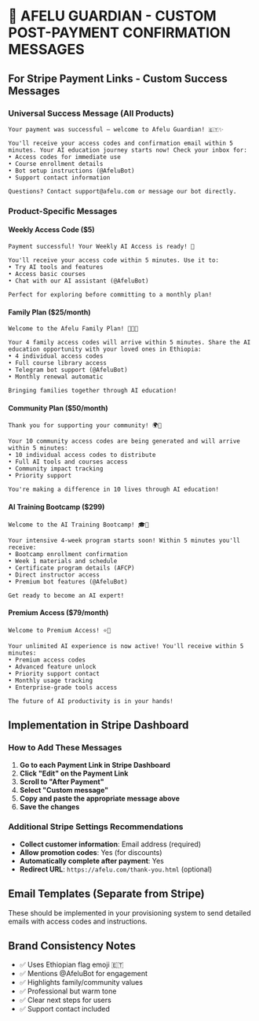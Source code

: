 # 🎉 AFELU GUARDIAN - CUSTOM POST-PAYMENT CONFIRMATION MESSAGES

## For Stripe Payment Links - Custom Success Messages

### Universal Success Message (All Products)

```
Your payment was successful — welcome to Afelu Guardian! 🇪🇹✨

You'll receive your access codes and confirmation email within 5 minutes. Your AI education journey starts now! Check your inbox for:
• Access codes for immediate use
• Course enrollment details  
• Bot setup instructions (@AfeluBot)
• Support contact information

Questions? Contact support@afelu.com or message our bot directly.
```

### Product-Specific Messages

#### Weekly Access Code ($5)

```
Payment successful! Your Weekly AI Access is ready! 🚀

You'll receive your access code within 5 minutes. Use it to:
• Try AI tools and features
• Access basic courses
• Chat with our AI assistant (@AfeluBot)

Perfect for exploring before committing to a monthly plan!
```

#### Family Plan ($25/month)

```
Welcome to the Afelu Family Plan! 💝🇪🇹

Your 4 family access codes will arrive within 5 minutes. Share the AI education opportunity with your loved ones in Ethiopia:
• 4 individual access codes
• Full course library access
• Telegram bot support (@AfeluBot)
• Monthly renewal automatic

Bringing families together through AI education!
```

#### Community Plan ($50/month)

```
Thank you for supporting your community! 🌍💫

Your 10 community access codes are being generated and will arrive within 5 minutes:
• 10 individual access codes to distribute
• Full AI tools and courses access
• Community impact tracking
• Priority support

You're making a difference in 10 lives through AI education!
```

#### AI Training Bootcamp ($299)

```
Welcome to the AI Training Bootcamp! 🎓🚀

Your intensive 4-week program starts soon! Within 5 minutes you'll receive:
• Bootcamp enrollment confirmation
• Week 1 materials and schedule
• Certificate program details (AFCP)
• Direct instructor access
• Premium bot features (@AfeluBot)

Get ready to become an AI expert!
```

#### Premium Access ($79/month)

```
Welcome to Premium Access! ⭐🧠

Your unlimited AI experience is now active! You'll receive within 5 minutes:
• Premium access codes
• Advanced feature unlock
• Priority support contact
• Monthly usage tracking
• Enterprise-grade tools access

The future of AI productivity is in your hands!
```

## Implementation in Stripe Dashboard

### How to Add These Messages

1. **Go to each Payment Link in Stripe Dashboard**
2. **Click "Edit" on the Payment Link**
3. **Scroll to "After Payment"**
4. **Select "Custom message"**
5. **Copy and paste the appropriate message above**
6. **Save the changes**

### Additional Stripe Settings Recommendations

- **Collect customer information**: Email address (required)
- **Allow promotion codes**: Yes (for discounts)
- **Automatically complete after payment**: Yes
- **Redirect URL**: `https://afelu.com/thank-you.html` (optional)

## Email Templates (Separate from Stripe)

These should be implemented in your provisioning system to send detailed emails with access codes and instructions.

## Brand Consistency Notes

- ✅ Uses Ethiopian flag emoji 🇪🇹
- ✅ Mentions @AfeluBot for engagement
- ✅ Highlights family/community values
- ✅ Professional but warm tone
- ✅ Clear next steps for users
- ✅ Support contact included
